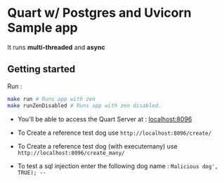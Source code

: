 # Quart w/ Postgres and Uvicorn Sample app
It runs **multi-threaded** and **async**

## Getting started
Run :
```bash
make run # Runs app with zen
make runZenDisabled # Runs app with zen disabled.
```

- You'll be able to access the Quart Server at : [localhost:8096](http://localhost:8096)
- To Create a reference test dog use `http://localhost:8096/create/`
- To Create a reference test dog (with executemany) use `http://localhost:8096/create_many/`

- To test a sql injection enter the following dog name : `Malicious dog', TRUE); -- `
